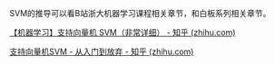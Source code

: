 SVM的推导可以看B站浙大机器学习课程相关章节，和白板系列相关章节。

[【机器学习】支持向量机 SVM（非常详细） - 知乎 (zhihu.com)](https://zhuanlan.zhihu.com/p/77750026)

[支持向量机SVM - 从入门到放弃 - 知乎 (zhihu.com)](https://zhuanlan.zhihu.com/p/30596284)

